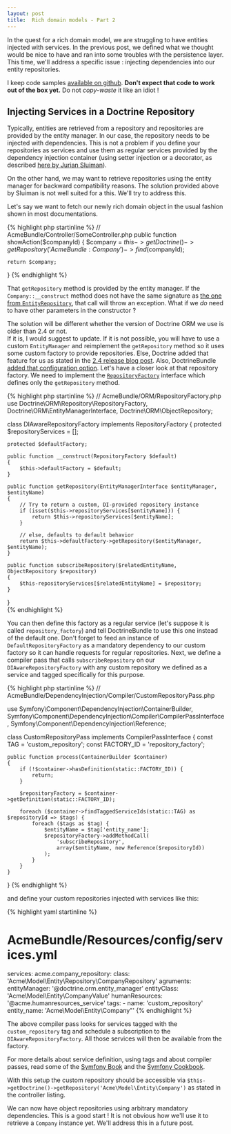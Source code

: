 ```yaml
---
layout: post
title:  Rich domain models - Part 2
---
```


In the quest for a rich domain model, we are struggling to have entities injected with services.
In the previous post, we defined what we thought would be nice to have and ran
into some troubles with the persistence layer.  This time, we'll address a specific issue :
injecting dependencies into our entity repositories.

I keep code samples [available on github](https://github.com/abstrus/AbstrusRichModelBundle). 
**Don't expect that code to work out of the box yet.**  Do not *copy-waste* it like an idiot !

## Injecting Services in a Doctrine Repository

Typically, entities are retrieved from a repository and repositories are provided by the entity
manager.  In our case, the repository needs to be injected with dependencies.  This is not a problem 
if you define your repositories as services and use them as regular services provided by the 
dependency injection container (using setter injection or a decorator, as described [here by Jurian 
Sluiman](https://juriansluiman.nl/article/142/dependency-injection-in-a-doctrine-repository)).

On the other hand, we may want to retrieve repositories using the entity manager for backward 
compatibility reasons.  The solution provided above by Sluiman is not well suited for a this.  We'll
try to address this.

Let's say we want to fetch our newly rich domain object in the usual fashion shown in most
documentations.

{% highlight php startinline %}
// AcmeBundle/Controller/SomeController.php
public function showAction($companyId)
{
    $company = $this->getDoctrine()->getRepository('AcmeBundle:Company')
        ->find($companyId);
    
    return $company;
}
{% endhighlight %}

That `getRepository` method is provided by the entity manager.  If the `Company::__construct` method 
does not have the same signature as 
[the one from `EntityRepository`](http://www.doctrine-project.org/api/orm/2.4/source-class-Doctrine.ORM.EntityRepository.html#___construct), that call will throw an exception.  What if we 
*do* need to have other parameters in the constructor ?

The solution will be different whether the version of Doctrine ORM we use is older than 2.4 or not.  
If it is, I would suggest to update.  If it is not possible, you will have to use a custom 
`EntityManager` and reimplement the `getRepository` method so it uses some custom factory to provide 
repositories.  Else, Doctrine added that feature for us as stated in the 
[2.4 release blog post](http://www.doctrine-project.org/2013/09/11/doctrine-2-4-released.html). 
Also, DoctrineBundle 
[added that configuration option](https://github.com/doctrine/DoctrineBundle/pull/204).  Let's have 
a closer look at that repository factory.  We need to implement the
[`RepositoryFactory`](http://www.doctrine-project.org/api/orm/2.4/class-Doctrine.ORM.Repository.RepositoryFactory.html)
interface which defines only the `getRepository` method.

{% highlight php startinline %}
// AcmeBundle/ORM/RepositoryFactory.php
use Doctrine\ORM\Repository\RepositoryFactory,
    Doctrine\ORM\EntityManagerInterface,
    Doctrine\ORM\ObjectRepository;

class DIAwareRepositoryFactory
    implements RepositoryFactory
{
    protected $repositoryServices = [];
    
    protected $defaultFactory;
    
    public function __construct(RepositoryFactory $default)
    {
        $this->defaultFactory = $default;
    }
    
    public function getRepository(EntityManagerInterface $entityManager, $entityName)
    {
        // Try to return a custom, DI-provided repository instance
        if (isset($this->repositoryServices[$entityName])) {
            return $this->repositoryServices[$entityName];
        }
        
        // else, defaults to default behavior
        return $this->defaultFactory->getRepository($entityManager, $entityName);
    }
    
    public function subscribeRepository($relatedEntityName, ObjectRepository $repository)
    {
        $this-repositoryServices[$relatedEntityName] = $repository;
    }
}   
{% endhighlight %}

You can then define this factory as a regular service (let's suppose it is called `repository_factory`) 
and tell DoctrineBundle to use this one instead of the default one.  Don't forget to feed an 
instance of `DefaultRepositoryFactory` as a mandatory dependency to our custom factory so it can 
handle requests for regular repositories.  Next, we define a compiler pass that calls 
`subscribeRepository` on our `DIAwareRepositoryFactory` with any custom repository we defined as a
service and tagged specifically for this purpose.

{% highlight php startinline %}
// AcmeBundle/DependencyInjection/Compiler/CustomRepositoryPass.php

use Symfony\Component\DependencyInjection\ContainerBuilder,
    Symfony\Component\DependencyInjection\Compiler\CompilerPassInterface,
    Symfony\Component\DependencyInjection\Reference;

class CustomRepositoryPass implements CompilerPassInterface
{
    const TAG = 'custom_repository';
    const FACTORY_ID = 'repository_factory';

    public function process(ContainerBuilder $container)
    {
        if (!$container->hasDefinition(static::FACTORY_ID)) {
            return;
        }

        $repositoryFactory = $container->getDefinition(static::FACTORY_ID);

        foreach ($container->findTaggedServiceIds(static::TAG) as $repositoryId => $tags) {
            foreach ($tags as $tag) {
                $entityName = $tag['entity_name'];
                $repositoryFactory->addMethodCall(
                    'subscribeRepository',
                    array($entityName, new Reference($repositoryId))
                );
            }
        }
    }
}
{% endhighlight %}

and define your custom repositories injected with services like this:

{% highlight yaml startinline %}
# AcmeBundle/Resources/config/services.yml
services:
    acme.company_repository:
        class: 'Acme\Model\Entity\Repository\CompanyRepository'
        agruments:
            entityManager:  '@doctrine.orm.entity_manager'
            entityClass:    'Acme\Model\Entity\CompanyValue'
            humanResources: '@acme.humanresources_service'
        tags:
            -
                name: 'custom_repository'
                entity_name: 'Acme\Model\Entity\Company"'
{% endhighlight %}

The above compiler pass looks for services tagged with the `custom_repository` tag and schedule 
a subscription to the `DIAwareRepositoryFactory`.  All those services will then be available from
the factory.

For more details about service definition, using tags and about compiler passes, read some of the
[Symfony Book](http://symfony.com/doc/current/book/index.html) and the 
[Symfony Cookbook](http://symfony.com/doc/current/cookbook/index.html).

With this setup the custom repository should be accessible via 
`$this->getDoctrine()->getRepository('Acme\Model\Entity\Company')` as stated in the controller 
listing.

We can now have object repositories using arbitrary mandatory dependencies.  This is a good start !
It is not obvious how we'll use it to retrieve  a `Company` instance yet.  We'll address this in a 
future post.
